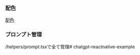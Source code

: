 
### 配色
[配色](https://colorhunt.co/palette/f9f7f7dbe2ef3f72af112d4e)

### プロンプト管理
/helpers/prompt.tsxで全て管理# chatgpt-reactnative-example

